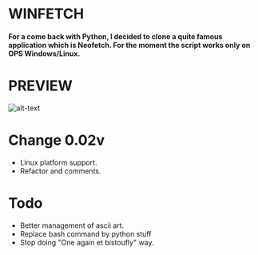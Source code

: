 # WINFETCH 

#### For a come back with Python, I decided to clone a quite famous application which is Neofetch. For the moment the script works only on OPS Windows/Linux. 

# PREVIEW
![alt-text](https://i.ibb.co/WnKhGQk/Screenshot-3.png)

# Change 0.02v
- Linux platform support.
- Refactor and comments.

# Todo
- Better management of ascii art.
- Replace bash command by python stuff
- Stop doing "One again et bistoufly" way.

             

